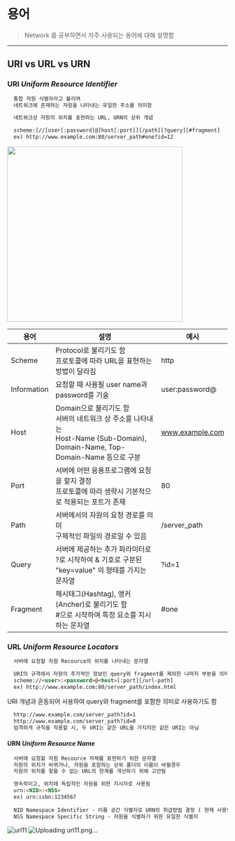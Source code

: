 # 용어

> Network 를 공부하면서 자주 사용되는 용어에 대해 설명함
> 
---
## URI vs URL vs URN

### URI *Uniform Resource Identifier*

```html
  통합 자원 식별자라고 불리며
  네트워크에 존재하는 자원을 나타내는 유일한 주소를 의미함

  네트워크상 자원의 위치를 표현하는 URL, URN의 상위 개념

  scheme:[//[user[:password]@]host[:port]][/path][?query][#fragment]
  ex) http://www.example.com:80/server_path#one?id=12
```

<img src="https://www.cbtnuggets.com/blog/wp-content/uploads/2018/11/URI-URL-URN@2x.png" width=400 height=400/>

용어 | 설명 | 예시
--- | --- | ---
Scheme | Protocol로 불리기도 함<br/>프로토콜에 따라 URL을 표현하는 방법이 달라짐 | http
Information | 요청할 때 사용될 user name과 password를 기술 | user:password@
Host | Domain으로 불리기도 함 <br/>서버의 네트워크 상 주소를 나타내는 <br/>Host-Name (Sub-Domain), Domain-Name, Top-Domain-Name 등으로 구분 | www.example.com
Port | 서버에 어떤 응용프로그램에 요청을 할지 결정<br/>프로토콜에 따라 생략시 기본적으로 적용되는 포트가 존재 | 80
Path | 서버에서의 자원의 요청 경로를 의미 <br/>구체적인 파일의 경로일 수 있음 | /server_path
Query | 서버에 제공하는 추가 파라미터로 ?로 시작하여 & 기호로 구분된 "key=value" 의 형태를 가지는 문자열 | ?id=1
Fragment | 해시태그(Hashtag), 앵커(Ancher)로 불리기도 함 <br/>#으로 시작하여 특정 요소를 지시하는 문자열 | #one

### URL *Uniform Resource Locators*

```html
  서버에 요청할 자원 Recource의 위치를 나타내는 문자열

  URI의 규격에서 자원의 추가적인 정보인 query와 fragment를 제외한 나머지 부분을 의미
  scheme://<user>:<password>@<host>[:port][/url-path]
  ex) http://www.example.com:80/server_path/index.html
```

URI 개념과 혼동되어 사용하여 query와 fragment를 포함한 의미로 사용하기도 함

```html
  http://www.example.com/server_path?id=1
  http://www.example.com/server_path?id=0
  엄격하게 규칙을 적용할 시, 두 URI는 같은 URL을 가지지만 같은 URI는 아님
```

#### URN *Uniform Resource Name*

```html
  서버에 요청할 자원 Recource 자체를 표현하기 위한 문자열
  자원의 위치가 바뀌거나, 자원을 포함하는 상위 폴더의 이름이 바뀔경우
  자원의 위치를 찾을 수 없는 URL의 한계를 개선하기 위해 고안됨

  영속적이고, 위치에 독립적인 자원을 위한 지시자로 사용됨
  urn:<NID>:<NSS>
  ex) urn:isbn:1234567
  
  NID Namespace Identifier - 이름 공간 식별자로 URN의 취급방법 결정 ( 현재 사용되는 식별자는 ISBN, UCI, IPFS가 존재 )
  NSS Namespace Specific String - 자원을 식별하기 위한 유일한 식별자

```



![url11](https://user-images.githubusercontent.com/22098393/144373978-799a54ea-f9d9-4ecd-9cab-18d5a83f7845.png)
![Uploading url11.png…]()
